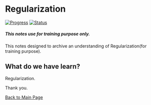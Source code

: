 #  Regularization
[![Progress](https://img.shields.io/badge/Progress-100%25-blue.svg)]()
[![Status](https://img.shields.io/badge/Status-Completed-green.svg)]()

##### This notes use for training purpose only.
This notes designed to archive an understanding of Regularization(for training purpose).

## What do we have learn?

   Regularization.

Thank you.

[Back to Main Page](https://github.com/eikmarizal/DataStar/)
